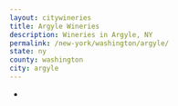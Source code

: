 ```yaml
---
layout: citywineries
title: Argyle Wineries
description: Wineries in Argyle, NY
permalink: /new-york/washington/argyle/
state: ny
county: washington
city: argyle
---
```

-
